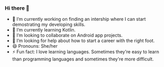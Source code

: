 ### Hi there 👋

- 🔭 I’m currently working on finding an intership where I can start demostrating my developing skills.
- 🌱 I’m currently learning Kotlin.
- 👯 I’m looking to collaborate on Android app projects.
- 🤔 I’m looking for help about how to start a career with the right foot.
- 😄 Pronouns: She/her
- ⚡ Fun fact: I love learning languages. Sometimes they're easy to learn than programming languages and sometimes they're more difficult.

